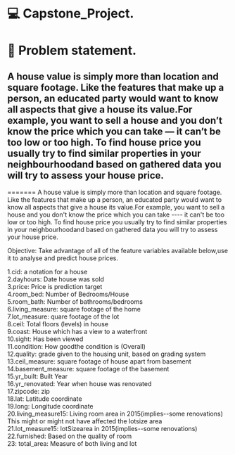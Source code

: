 # 💻 Capstone_Project.

# 🏡 Problem statement.

## A house value is simply more than location and square footage. Like the features that make up a person, an educated party would want to know all aspects that give a house its value.For example, you want to sell a house and you don’t know the price which you can take — it can’t be too low or too high. To find house price you usually try to find similar properties in your neighbourhoodand based on gathered data you will try to assess your house price.
=======
A house value is simply more than location and square footage. Like the features that make up a person, an educated party would want to know all aspects that give a house its value.For example, you want to sell a house and you don't know the price which you can take ---- it can't be too low or too high. To find house price you usually try to find similar properties in your neighbourhoodand based on gathered data you will try to assess your house price.


Objective:  Take advantage of all of the feature variables available below,use it to analyse and predict house prices. 

1.cid: a notation for a house<br />
2.dayhours: Date house was sold<br />
3.price: Price is prediction target<br />
4.room_bed: Number of Bedrooms/House<br />
5.room_bath: Number of bathrooms/bedrooms<br />
6.living_measure: square footage of the home<br />
7.lot_measure: quare footage of the lot<br />
8.ceil: Total floors (levels) in house<br />
9.coast: House which has a view to a waterfront<br />
10.sight: Has been viewed<br />
11.condition: How goodthe condition is (Overall)<br />
12.quality: grade given to the housing unit, based on grading system<br />
13.ceil_measure: square footage of house apart from basement<br />
14.basement_measure: square footage of the basement<br />
15.yr_built: Built Year<br />
16.yr_renovated: Year when house was renovated<br />
17.zipcode: zip<br />
18.lat: Latitude coordinate<br />
19.long: Longitude coordinate<br />
20.living_measure15: Living room area in 2015(implies--some renovations) This might or might not have affected the lotsize area<br />
21.lot_measure15: lotSizearea in 2015(implies--some renovations)<br />
22.furnished: Based on the quality of room <br />
23: total_area: Measure of both living and lot<br />

